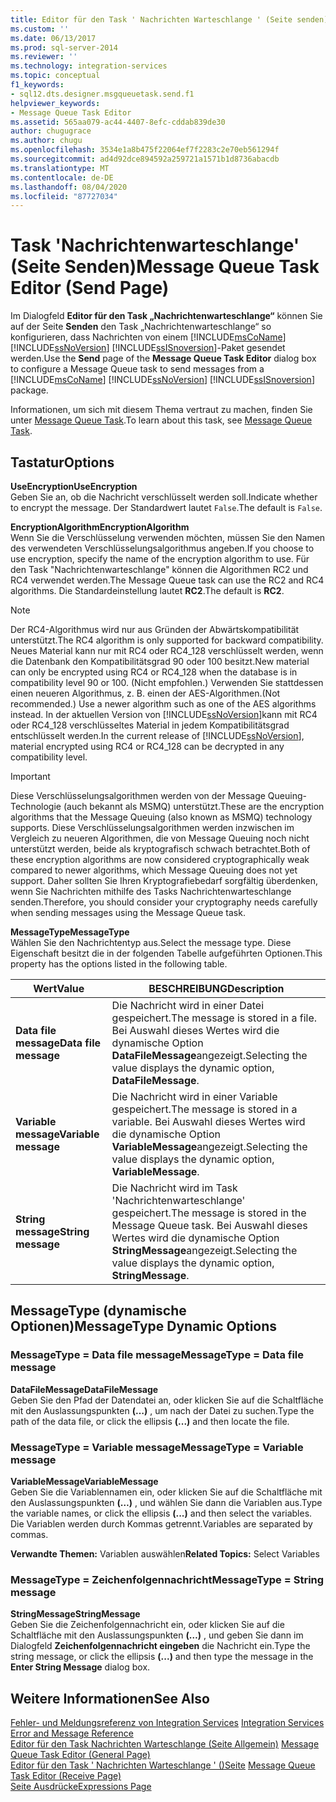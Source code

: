 ```yaml
---
title: Editor für den Task ' Nachrichten Warteschlange ' (Seite senden) Microsoft-Dokumentation
ms.custom: ''
ms.date: 06/13/2017
ms.prod: sql-server-2014
ms.reviewer: ''
ms.technology: integration-services
ms.topic: conceptual
f1_keywords:
- sql12.dts.designer.msgqueuetask.send.f1
helpviewer_keywords:
- Message Queue Task Editor
ms.assetid: 565aa079-ac44-4407-8efc-cddab839de30
author: chugugrace
ms.author: chugu
ms.openlocfilehash: 3534e1a8b475f22064ef7f2283c2e70eb561294f
ms.sourcegitcommit: ad4d92dce894592a259721a1571b1d8736abacdb
ms.translationtype: MT
ms.contentlocale: de-DE
ms.lasthandoff: 08/04/2020
ms.locfileid: "87727034"
---
```

# <a name="message-queue-task-editor-send-page"></a><span data-ttu-id="68673-102">Task 'Nachrichtenwarteschlange' (Seite Senden)</span><span class="sxs-lookup"><span data-stu-id="68673-102">Message Queue Task Editor (Send Page)</span></span>
  <span data-ttu-id="68673-103">Im Dialogfeld **Editor für den Task „Nachrichtenwarteschlange“** können Sie auf der Seite **Senden** den Task „Nachrichtenwarteschlange“ so konfigurieren, dass Nachrichten von einem [!INCLUDE[msCoName](../includes/msconame-md.md)] [!INCLUDE[ssNoVersion](../includes/ssnoversion-md.md)] [!INCLUDE[ssISnoversion](../includes/ssisnoversion-md.md)]-Paket gesendet werden.</span><span class="sxs-lookup"><span data-stu-id="68673-103">Use the **Send** page of the **Message Queue Task Editor** dialog box to configure a Message Queue task to send messages from a [!INCLUDE[msCoName](../includes/msconame-md.md)] [!INCLUDE[ssNoVersion](../includes/ssnoversion-md.md)] [!INCLUDE[ssISnoversion](../includes/ssisnoversion-md.md)] package.</span></span>  
  
 <span data-ttu-id="68673-104">Informationen, um sich mit diesem Thema vertraut zu machen, finden Sie unter [Message Queue Task](control-flow/message-queue-task.md).</span><span class="sxs-lookup"><span data-stu-id="68673-104">To learn about this task, see [Message Queue Task](control-flow/message-queue-task.md).</span></span>  
  
## <a name="options"></a><span data-ttu-id="68673-105">Tastatur</span><span class="sxs-lookup"><span data-stu-id="68673-105">Options</span></span>  
 <span data-ttu-id="68673-106">**UseEncryption**</span><span class="sxs-lookup"><span data-stu-id="68673-106">**UseEncryption**</span></span>  
 <span data-ttu-id="68673-107">Geben Sie an, ob die Nachricht verschlüsselt werden soll.</span><span class="sxs-lookup"><span data-stu-id="68673-107">Indicate whether to encrypt the message.</span></span> <span data-ttu-id="68673-108">Der Standardwert lautet `False`.</span><span class="sxs-lookup"><span data-stu-id="68673-108">The default is `False`.</span></span>  
  
 <span data-ttu-id="68673-109">**EncryptionAlgorithm**</span><span class="sxs-lookup"><span data-stu-id="68673-109">**EncryptionAlgorithm**</span></span>  
 <span data-ttu-id="68673-110">Wenn Sie die Verschlüsselung verwenden möchten, müssen Sie den Namen des verwendeten Verschlüsselungsalgorithmus angeben.</span><span class="sxs-lookup"><span data-stu-id="68673-110">If you choose to use encryption, specify the name of the encryption algorithm to use.</span></span> <span data-ttu-id="68673-111">Für den Task "Nachrichtenwarteschlange" können die Algorithmen RC2 und RC4 verwendet werden.</span><span class="sxs-lookup"><span data-stu-id="68673-111">The Message Queue task can use the RC2 and RC4 algorithms.</span></span> <span data-ttu-id="68673-112">Die Standardeinstellung lautet **RC2**.</span><span class="sxs-lookup"><span data-stu-id="68673-112">The default is **RC2**.</span></span>  
  
> [!NOTE]  
>  <span data-ttu-id="68673-113">Der RC4-Algorithmus wird nur aus Gründen der Abwärtskompatibilität unterstützt.</span><span class="sxs-lookup"><span data-stu-id="68673-113">The RC4 algorithm is only supported for backward compatibility.</span></span> <span data-ttu-id="68673-114">Neues Material kann nur mit RC4 oder RC4_128 verschlüsselt werden, wenn die Datenbank den Kompatibilitätsgrad 90 oder 100 besitzt.</span><span class="sxs-lookup"><span data-stu-id="68673-114">New material can only be encrypted using RC4 or RC4_128 when the database is in compatibility level 90 or 100.</span></span> <span data-ttu-id="68673-115">(Nicht empfohlen.) Verwenden Sie stattdessen einen neueren Algorithmus, z. B. einen der AES-Algorithmen.</span><span class="sxs-lookup"><span data-stu-id="68673-115">(Not recommended.) Use a newer algorithm such as one of the AES algorithms instead.</span></span> <span data-ttu-id="68673-116">In der aktuellen Version von [!INCLUDE[ssNoVersion](../includes/ssnoversion-md.md)]kann mit RC4 oder RC4_128 verschlüsseltes Material in jedem Kompatibilitätsgrad entschlüsselt werden.</span><span class="sxs-lookup"><span data-stu-id="68673-116">In the current release of [!INCLUDE[ssNoVersion](../includes/ssnoversion-md.md)], material encrypted using RC4 or RC4_128 can be decrypted in any compatibility level.</span></span>  
  
> [!IMPORTANT]  
>  <span data-ttu-id="68673-117">Diese Verschlüsselungsalgorithmen werden von der Message Queuing-Technologie (auch bekannt als MSMQ) unterstützt.</span><span class="sxs-lookup"><span data-stu-id="68673-117">These are the encryption algorithms that the Message Queuing (also known as MSMQ) technology supports.</span></span> <span data-ttu-id="68673-118">Diese Verschlüsselungsalgorithmen werden inzwischen im Vergleich zu neueren Algorithmen, die von Message Queuing noch nicht unterstützt werden, beide als kryptografisch schwach betrachtet.</span><span class="sxs-lookup"><span data-stu-id="68673-118">Both of these encryption algorithms are now considered cryptographically weak compared to newer algorithms, which Message Queuing does not yet support.</span></span> <span data-ttu-id="68673-119">Daher sollten Sie Ihren Kryptografiebedarf sorgfältig überdenken, wenn Sie Nachrichten mithilfe des Tasks Nachrichtenwarteschlange senden.</span><span class="sxs-lookup"><span data-stu-id="68673-119">Therefore, you should consider your cryptography needs carefully when sending messages using the Message Queue task.</span></span>  
  
 <span data-ttu-id="68673-120">**MessageType**</span><span class="sxs-lookup"><span data-stu-id="68673-120">**MessageType**</span></span>  
 <span data-ttu-id="68673-121">Wählen Sie den Nachrichtentyp aus.</span><span class="sxs-lookup"><span data-stu-id="68673-121">Select the message type.</span></span> <span data-ttu-id="68673-122">Diese Eigenschaft besitzt die in der folgenden Tabelle aufgeführten Optionen.</span><span class="sxs-lookup"><span data-stu-id="68673-122">This property has the options listed in the following table.</span></span>  
  
|<span data-ttu-id="68673-123">Wert</span><span class="sxs-lookup"><span data-stu-id="68673-123">Value</span></span>|<span data-ttu-id="68673-124">BESCHREIBUNG</span><span class="sxs-lookup"><span data-stu-id="68673-124">Description</span></span>|  
|-----------|-----------------|  
|<span data-ttu-id="68673-125">**Data file message**</span><span class="sxs-lookup"><span data-stu-id="68673-125">**Data file message**</span></span>|<span data-ttu-id="68673-126">Die Nachricht wird in einer Datei gespeichert.</span><span class="sxs-lookup"><span data-stu-id="68673-126">The message is stored in a file.</span></span> <span data-ttu-id="68673-127">Bei Auswahl dieses Wertes wird die dynamische Option **DataFileMessage**angezeigt.</span><span class="sxs-lookup"><span data-stu-id="68673-127">Selecting the value displays the dynamic option, **DataFileMessage**.</span></span>|  
|<span data-ttu-id="68673-128">**Variable message**</span><span class="sxs-lookup"><span data-stu-id="68673-128">**Variable message**</span></span>|<span data-ttu-id="68673-129">Die Nachricht wird in einer Variable gespeichert.</span><span class="sxs-lookup"><span data-stu-id="68673-129">The message is stored in a variable.</span></span> <span data-ttu-id="68673-130">Bei Auswahl dieses Wertes wird die dynamische Option **VariableMessage**angezeigt.</span><span class="sxs-lookup"><span data-stu-id="68673-130">Selecting the value displays the dynamic option, **VariableMessage**.</span></span>|  
|<span data-ttu-id="68673-131">**String message**</span><span class="sxs-lookup"><span data-stu-id="68673-131">**String message**</span></span>|<span data-ttu-id="68673-132">Die Nachricht wird im Task 'Nachrichtenwarteschlange' gespeichert.</span><span class="sxs-lookup"><span data-stu-id="68673-132">The message is stored in the Message Queue task.</span></span> <span data-ttu-id="68673-133">Bei Auswahl dieses Wertes wird die dynamische Option **StringMessage**angezeigt.</span><span class="sxs-lookup"><span data-stu-id="68673-133">Selecting the value displays the dynamic option, **StringMessage**.</span></span>|  
  
## <a name="messagetype-dynamic-options"></a><span data-ttu-id="68673-134">MessageType (dynamische Optionen)</span><span class="sxs-lookup"><span data-stu-id="68673-134">MessageType Dynamic Options</span></span>  
  
### <a name="messagetype--data-file-message"></a><span data-ttu-id="68673-135">MessageType = Data file message</span><span class="sxs-lookup"><span data-stu-id="68673-135">MessageType = Data file message</span></span>  
 <span data-ttu-id="68673-136">**DataFileMessage**</span><span class="sxs-lookup"><span data-stu-id="68673-136">**DataFileMessage**</span></span>  
 <span data-ttu-id="68673-137">Geben Sie den Pfad der Datendatei an, oder klicken Sie auf die Schaltfläche mit den Auslassungspunkten **(…)** , um nach der Datei zu suchen.</span><span class="sxs-lookup"><span data-stu-id="68673-137">Type the path of the data file, or click the ellipsis **(...)** and then locate the file.</span></span>  
  
### <a name="messagetype--variable-message"></a><span data-ttu-id="68673-138">MessageType = Variable message</span><span class="sxs-lookup"><span data-stu-id="68673-138">MessageType = Variable message</span></span>  
 <span data-ttu-id="68673-139">**VariableMessage**</span><span class="sxs-lookup"><span data-stu-id="68673-139">**VariableMessage**</span></span>  
 <span data-ttu-id="68673-140">Geben Sie die Variablennamen ein, oder klicken Sie auf die Schaltfläche mit den Auslassungspunkten **(…)** , und wählen Sie dann die Variablen aus.</span><span class="sxs-lookup"><span data-stu-id="68673-140">Type the variable names, or click the ellipsis **(...)** and then select the variables.</span></span> <span data-ttu-id="68673-141">Die Variablen werden durch Kommas getrennt.</span><span class="sxs-lookup"><span data-stu-id="68673-141">Variables are separated by commas.</span></span>  
  
 <span data-ttu-id="68673-142">**Verwandte Themen:** Variablen auswählen</span><span class="sxs-lookup"><span data-stu-id="68673-142">**Related Topics:** Select Variables</span></span>  
  
### <a name="messagetype--string-message"></a><span data-ttu-id="68673-143">MessageType = Zeichenfolgennachricht</span><span class="sxs-lookup"><span data-stu-id="68673-143">MessageType = String message</span></span>  
 <span data-ttu-id="68673-144">**StringMessage**</span><span class="sxs-lookup"><span data-stu-id="68673-144">**StringMessage**</span></span>  
 <span data-ttu-id="68673-145">Geben Sie die Zeichenfolgennachricht ein, oder klicken Sie auf die Schaltfläche mit den Auslassungspunkten **(…)** , und geben Sie dann im Dialogfeld **Zeichenfolgennachricht eingeben** die Nachricht ein.</span><span class="sxs-lookup"><span data-stu-id="68673-145">Type the string message, or click the ellipsis **(...)** and then type the message in the **Enter String Message** dialog box.</span></span>  
  
## <a name="see-also"></a><span data-ttu-id="68673-146">Weitere Informationen</span><span class="sxs-lookup"><span data-stu-id="68673-146">See Also</span></span>  
 <span data-ttu-id="68673-147">[Fehler- und Meldungsreferenz von Integration Services](../../2014/integration-services/integration-services-error-and-message-reference.md) </span><span class="sxs-lookup"><span data-stu-id="68673-147">[Integration Services Error and Message Reference](../../2014/integration-services/integration-services-error-and-message-reference.md) </span></span>  
 <span data-ttu-id="68673-148">[Editor für den Task Nachrichten Warteschlange &#40;Seite Allgemein&#41;](general-page-of-integration-services-designers-options.md) </span><span class="sxs-lookup"><span data-stu-id="68673-148">[Message Queue Task Editor &#40;General Page&#41;](general-page-of-integration-services-designers-options.md) </span></span>  
 <span data-ttu-id="68673-149">[Editor für den Task ' Nachrichten Warteschlange ' &#40;&#41;Seite](../../2014/integration-services/message-queue-task-editor-receive-page.md) </span><span class="sxs-lookup"><span data-stu-id="68673-149">[Message Queue Task Editor &#40;Receive Page&#41;](../../2014/integration-services/message-queue-task-editor-receive-page.md) </span></span>  
 [<span data-ttu-id="68673-150">Seite Ausdrücke</span><span class="sxs-lookup"><span data-stu-id="68673-150">Expressions Page</span></span>](expressions/expressions-page.md)  
  
  
